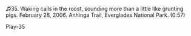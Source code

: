 ♫35. Waking calls in the roost, sounding more than a little like
grunting pigs. February 28, 2006. Anhinga Trail, Everglades National
Park. (0:57)

Play-35
